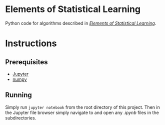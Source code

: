 # Elements of Statistical Learning

Python code for algorithms described in [*Elements of Statistical Learning*](https://web.stanford.edu/~hastie/ElemStatLearn/).


# Instructions

## Prerequisites

* [Jupyter](https://jupyter.org/install)
* [numpy](https://www.scipy.org/install.html)

## Running

Simply run `jupyter notebook` from the root directory of this project. Then in the Jupyter file browser simply navigate to and open any *.ipynb* files in the subdirectories.

